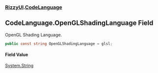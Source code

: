 ### [RizzyUI](RizzyUI 'RizzyUI').[CodeLanguage](RizzyUI.CodeLanguage 'RizzyUI.CodeLanguage')

## CodeLanguage.OpenGLShadingLanguage Field

OpenGL Shading Language.

```csharp
public const string OpenGLShadingLanguage = glsl;
```

#### Field Value
[System.String](https://docs.microsoft.com/en-us/dotnet/api/System.String 'System.String')